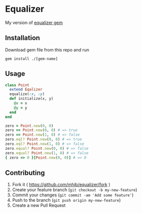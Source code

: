 # Equalizer

My version of [equalizer gem](https://github.com/dkubb/equalizer/)

## Installation

Download gem file from this repo and run
```
gem install ./[gem-name]
```
## Usage
```ruby
class Point
  extend Eqalizer
  equalize(:x, :y)
  def initialize(x, y)
    @x = x
    @y = y
  end
end

zero = Point.new(0, 0)
zero == Point.new(0, 0) # => true
zero == Point.new(1, 0) # => false
zero.eql? Point.new(0, 0) # => true
zero.eql? Point.new(1, 0) # => false
zero.equal? Point.new(0, 0) # => false
zero.equal? Point.new(1, 0) # => false
{ zero => 0 }[Point.new(0, 0)] # => 0
```
## Contributing

1. Fork it ( https://github.com/mhib/equalizer/fork )
2. Create your feature branch (`git checkout -b my-new-feature`)
3. Commit your changes (`git commit -am 'Add some feature'`)
4. Push to the branch (`git push origin my-new-feature`)
5. Create a new Pull Request
